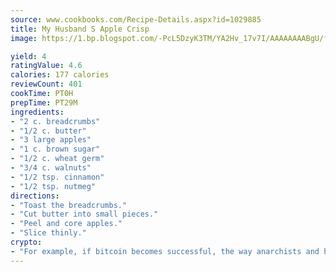 ```yaml
---
source: www.cookbooks.com/Recipe-Details.aspx?id=1029885
title: My Husband S Apple Crisp
image: https://1.bp.blogspot.com/-PcL5DzyK3TM/YA2Hv_17v7I/AAAAAAAABgU/fyHeesSth_IZW9mL5lk6GxJO8cW8ksrGACLcBGAsYHQ/s320/12.png

yield: 4
ratingValue: 4.6
calories: 177 calories
reviewCount: 401
cookTime: PT0H
prepTime: PT29M
ingredients:
- "2 c. breadcrumbs"
- "1/2 c. butter"
- "3 large apples"
- "1 c. brown sugar"
- "1/2 c. wheat germ"
- "3/4 c. walnuts"
- "1/2 tsp. cinnamon"
- "1/2 tsp. nutmeg"
directions:
- "Toast the breadcrumbs."
- "Cut butter into small pieces."
- "Peel and core apples."
- "Slice thinly."
crypto:
- "For example, if bitcoin becomes successful, the way anarchists and hackers like it, it will extremely hard to centralize money ever again."
---
```

